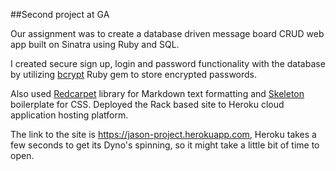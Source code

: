 ##Second project at GA

Our assignment was to create a database driven message board CRUD web app built on Sinatra using Ruby and SQL. 

I created secure sign up, login and password functionality with the database by utilizing [bcrypt](http://bcrypt-ruby.rubyforge.org) Ruby gem to store encrypted passwords. 

Also used [Redcarpet](https://github.com/vmg/redcarpet) library for Markdown text formatting and [Skeleton](http://getskeleton.com) boilerplate for CSS. Deployed the Rack based site to Heroku cloud application hosting platform.

The link to the site is https://jason-project.herokuapp.com, Heroku takes a few seconds to get its Dyno's spinning, so it might take a little bit of time to open.
